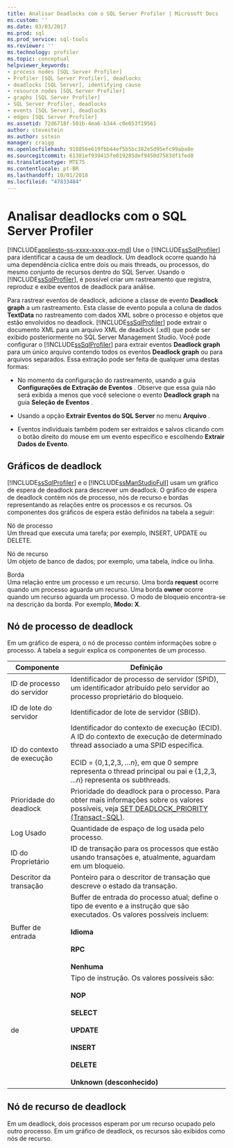 ```yaml
---
title: Analisar Deadlocks com o SQL Server Profiler | Microsoft Docs
ms.custom: ''
ms.date: 03/03/2017
ms.prod: sql
ms.prod_service: sql-tools
ms.reviewer: ''
ms.technology: profiler
ms.topic: conceptual
helpviewer_keywords:
- process nodes [SQL Server Profiler]
- Profiler [SQL Server Profiler], deadlocks
- deadlocks [SQL Server], identifying cause
- resource nodes [SQL Server Profiler]
- graphs [SQL Server Profiler]
- SQL Server Profiler, deadlocks
- events [SQL Server], deadlocks
- edges [SQL Server Profiler]
ms.assetid: 72d6718f-501b-4ea6-b344-c0e653f19561
author: stevestein
ms.author: sstein
manager: craigg
ms.openlocfilehash: 918856e619fbb44ef5b5bc382e5d95efc99aba0e
ms.sourcegitcommit: 61381ef939415fe019285def9450d7583df1fed0
ms.translationtype: MTE75
ms.contentlocale: pt-BR
ms.lasthandoff: 10/01/2018
ms.locfileid: "47833484"
---
```

# <a name="analyze-deadlocks-with-sql-server-profiler"></a>Analisar deadlocks com o SQL Server Profiler
[!INCLUDE[appliesto-ss-xxxx-xxxx-xxx-md](../../includes/appliesto-ss-xxxx-xxxx-xxx-md.md)]
  Use o [!INCLUDE[ssSqlProfiler](../../includes/sssqlprofiler-md.md)] para identificar a causa de um deadlock. Um deadlock ocorre quando há uma dependência cíclica entre dois ou mais threads, ou processos, do mesmo conjunto de recursos dentro do SQL Server. Usando o [!INCLUDE[ssSqlProfiler](../../includes/sssqlprofiler-md.md)], é possível criar um rastreamento que registra, reproduz e exibe eventos de deadlock para análise.  
  
 Para rastrear eventos de deadlock, adicione a classe de evento **Deadlock graph** a um rastreamento. Esta classe de evento popula a coluna de dados **TextData** no rastreamento com dados XML sobre o processo e objetos que estão envolvidos no deadlock. [!INCLUDE[ssSqlProfiler](../../includes/sssqlprofiler-md.md)] pode extrair o documento XML para um arquivo XML de deadlock (.xdl) que pode ser exibido posteriormente no SQL Server Management Studio. Você pode configurar o [!INCLUDE[ssSqlProfiler](../../includes/sssqlprofiler-md.md)] para extrair eventos **Deadlock graph** para um único arquivo contendo todos os eventos **Deadlock graph** ou para arquivos separados. Essa extração pode ser feita de qualquer uma destas formas:  
  
-   No momento da configuração do rastreamento, usando a guia **Configurações de Extração de Eventos** . Observe que essa guia não será exibida a menos que você selecione o evento **Deadlock graph** na guia **Seleção de Eventos** .  
  
-   Usando a opção **Extrair Eventos do SQL Server** no menu **Arquivo** .  
  
-   Eventos individuais também podem ser extraídos e salvos clicando com o botão direito do mouse em um evento específico e escolhendo **Extrair Dados de Evento**.  
  
## <a name="deadlock-graphs"></a>Gráficos de deadlock  
 [!INCLUDE[ssSqlProfiler](../../includes/sssqlprofiler-md.md)] e o [!INCLUDE[ssManStudioFull](../../includes/ssmanstudiofull-md.md)] usam um gráfico de espera de deadlock para descrever um deadlock. O gráfico de espera de deadlock contém nós de processo, nós de recurso e bordas representando as relações entre os processos e os recursos. Os componentes dos gráficos de espera estão definidos na tabela a seguir:  
  
 Nó de processo  
 Um thread que executa uma tarefa; por exemplo, INSERT, UPDATE ou DELETE.  
  
 Nó de recurso  
 Um objeto de banco de dados; por exemplo, uma tabela, índice ou linha.  
  
 Borda  
 Uma relação entre um processo e um recurso. Uma borda **request** ocorre quando um processo aguarda um recurso. Uma borda **owner** ocorre quando um recurso aguarda um processo. O modo de bloqueio encontra-se na descrição da borda. Por exemplo, **Modo: X**.  
  
## <a name="deadlock-process-node"></a>Nó de processo de deadlock  
 Em um gráfico de espera, o nó de processo contém informações sobre o processo. A tabela a seguir explica os componentes de um processo.  
  
|Componente|Definição|  
|---------------|----------------|  
|ID de processo do servidor|Identificador de processo de servidor (SPID), um identificador atribuído pelo servidor ao processo proprietário do bloqueio.|  
|ID de lote do servidor|Identificador de lote de servidor (SBID).|  
|ID do contexto de execução|Identificador do contexto de execução (ECID). A ID do contexto de execução de determinado thread associado a uma SPID específica.<br /><br /> ECID = {0,1,2,3, *...n*}, em que 0 sempre representa o thread principal ou pai e {1,2,3, *...n*} representa os subthreads.|  
|Prioridade do deadlock|Prioridade do deadlock para o processo. Para obter mais informações sobre os valores possíveis, veja [SET DEADLOCK_PRIORITY &#40;Transact-SQL&#41;](../../t-sql/statements/set-deadlock-priority-transact-sql.md).|  
|Log Usado|Quantidade de espaço de log usada pelo processo.|  
|ID do Proprietário|ID de transação para os processos que estão usando transações e, atualmente, aguardam em um bloqueio.|  
|Descritor da transação|Ponteiro para o descritor de transação que descreve o estado da transação.|  
|Buffer de entrada|Buffer de entrada do processo atual; define o tipo de evento e a instrução que são executados. Os valores possíveis incluem:<br /><br /> **Idioma**<br /><br /> **RPC**<br /><br /> **Nenhuma**|  
|de|Tipo de instrução. Os valores possíveis são:<br /><br /> **NOP**<br /><br /> **SELECT**<br /><br /> **UPDATE**<br /><br /> **INSERT**<br /><br /> **DELETE**<br /><br /> **Unknown (desconhecido)**|  
  
## <a name="deadlock-resource-node"></a>Nó de recurso de deadlock  
 Em um deadlock, dois processos esperam por um recurso ocupado pelo outro processo. Em um gráfico de deadlock, os recursos são exibidos como nós de recurso.  
  
  
